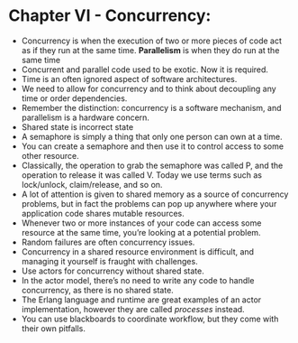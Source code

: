 # Chapter VI - Concurrency:

- Concurrency is when the execution of two or more pieces of code act as if they run at the same time. **Parallelism** is when they do run at the same time
- Concurrent and parallel code used to be exotic. Now it is required.
- Time is an often ignored aspect of software architectures.
- We need to allow for concurrency and to think about decoupling any time or order dependencies.
- Remember the distinction: concurrency is a software mechanism, and parallelism is a hardware concern.
- Shared state is incorrect state
- A semaphore is simply a thing that only one person can own at a time.
- You can create a semaphore and then use it to control access to some other resource.
- Classically, the operation to grab the semaphore was called P, and the operation to release it was called V. Today we use terms such as lock/unlock, claim/release, and so on.
- A lot of attention is given to shared memory as a source of concurrency problems, but in fact the problems can pop up anywhere where your application code shares mutable resources.
- Whenever two or more instances of your code can access some resource at the same time, you’re looking at a potential problem.
- Random failures are often concurrency issues.
- Concurrency in a shared resource environment is difficult, and managing it yourself is fraught with challenges.
- Use actors for concurrency without shared state.
- In the actor model, there’s no need to write any code to handle concurrency, as there is no shared state.
- The Erlang language and runtime are great examples of an actor implementation, however they are called _processes_ instead.
- You can use blackboards to coordinate workflow, but they come with their own pitfalls.
